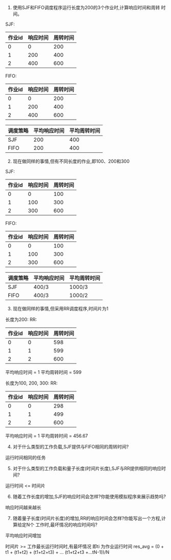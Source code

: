 1. 使用SJF和FIFO调度程序运行长度为200的3个作业时,计算响应时间和周转
时间。
    
SJF:
    
| 作业id  | 响应时间 | 周转时间 |
| ---    | --- | --- |
|  0     |  0   |  200   |
|  1     |  200   |  400  |
|  2     |   400  |  600  |    
   
FIFO:
    
| 作业id  | 响应时间 | 周转时间 |
| ---    | ---   | --- |
|  0     |  0    |  200   |
|  1     |  200   |  400  |
|  2     |   400  |  600  |
    
| 调度策略 | 平均响应时间 | 平均周转时间 |
| ---  | --- | --- |
|  SJF | 200 | 400 |
|  FIFO  | 200 | 400 |
   
2. 现在做同样的事情,但有不同长度的作业,即100、200和300

SJF:
    
| 作业id  | 响应时间 | 周转时间 |
| ---    | --- | --- |
|  0     |  0   |  100   |
|  1     |  100   |  300  |
|  2     |   300  |  600  |    
   
FIFO:
    
| 作业id  | 响应时间 | 周转时间 |
| ---    | --- | --- |
|  0     |  0   |  100   |
|  1     |  100   |  300  |
|  2     |   300  |  600  |    
    
| 调度策略 | 平均响应时间 | 平均周转时间 |
| ---  | --- | --- |
|  SJF | 400/3 | 1000/3 |
|  FIFO  | 400/3 | 1000/2 |


3. 现在做同样的事情,但采用RR调度程序,时间片为1

长度为200:
RR:
    
| 作业id  | 响应时间 | 周转时间 |
| ---    | --- | --- |
|  0     |  0   |  598   |
|  1     |  1   |  599  |
|  2     |   2  |  600  |    
    
平均响应时间 = 1
平均周转时间 = 599


长度为100, 200, 300:
RR:
    
| 作业id  | 响应时间 | 周转时间 |
| ---    | --- | --- |
|  0     |  0   |  298  |
|  1     |  1   |  499  |
|  2     |   2  |  600  |    
    
平均响应时间  = 1
平均周转时间  = 456.67

4. 对于什么类型的工作负载,SJF提供与FIFO相同的周转时间?

运行时间相同的任务

5. 对于什么类型的工作负载和量子长度(时间片长度),SJF与RR提供相同的响应时间?

运行时间 <= 时间片


6. 随着工作长度的增加,SJF的响应时间会怎样?你能使用模拟程序来展示趋势吗?

响应时间越来越长

7. 随着量子长度(时间片长度)的增加,RR的响应时间会怎样?你能写出一个方程,计算给定N个
工作时,最坏情况的响应时间吗?

平均响应时间增加

时间片 >= 工作最长运行时间时,有最坏情况
即ti 为作业运行时间
res_avg = (0 + t1 + (t1+t2) + (t1+t2+t3) + ... (t1+t2+t3 +...tN-1))/N
